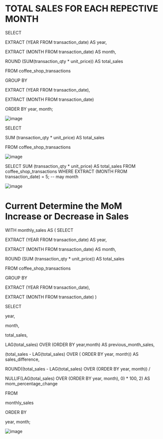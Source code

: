 # TOTAL SALES FOR EACH REPECTIVE MONTH

SELECT

EXTRACT (YEAR FROM transaction_date) AS year,
 
 EXTRACT (MONTH FROM transaction_date) AS month,
 
 ROUND (SUM(transaction_qty * unit_price)) AS total_sales
 
 FROM coffee_shop_transactions
 
 GROUP BY
 
 EXTRACT (YEAR FROM transaction_date),
 
 EXTRACT (MONTH FROM transaction_date)
 
 ORDER BY year, month;
 
![image](https://github.com/user-attachments/assets/920232f5-bce4-495f-b3ba-5a981ce836a9)

SELECT
	
 SUM (transaction_qty * unit_price) AS total_sales
 
 FROM coffee_shop_transactions
 
![image](https://github.com/user-attachments/assets/cb94d2d9-067c-4d7a-a15a-0ded4aaaf629)

SELECT
	SUM (transaction_qty * unit_price) AS total_sales
	FROM coffee_shop_transactions
	WHERE
	EXTRACT (MONTH FROM transaction_date) = 5; -- may month

![image](https://github.com/user-attachments/assets/055dd7bf-36de-46d0-afa4-17066bdec8f5)

# Current Determine the MoM Increase or Decrease  in Sales

WITH monthly_sales AS (
	SELECT

EXTRACT (YEAR FROM transaction_date) AS year,

EXTRACT (MONTH FROM transaction_date) AS month,

ROUND (SUM (transaction_qty * unit_price)) AS total_sales

FROM coffee_shop_transactions

GROUP BY

EXTRACT (YEAR FROM transaction_date),

EXTRACT (MONTH FROM transaction_date)
)

SELECT

year,

month,

total_sales,

LAG(total_sales) OVER (ORDER  BY year,month) AS previous_month_sales,

(total_sales - LAG(total_sales) OVER ( ORDER BY year, month)) AS sales_difference,

ROUND((total_sales - LAG(total_sales) OVER (ORDER BY year, month)) /

NULLIF(LAG(total_sales) OVER (ORDER BY year, month), 0) * 100, 2) AS mom_percentage_change

FROM 

monthly_sales

ORDER BY 

year, month;

![image](https://github.com/user-attachments/assets/e3e22a15-7499-47f7-aca2-1dd46852166a)


